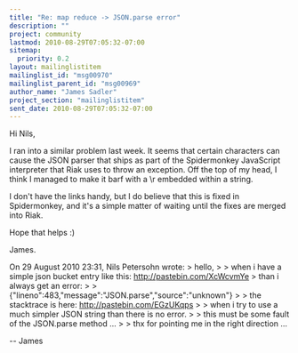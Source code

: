```yaml
---
title: "Re: map reduce -> JSON.parse error"
description: ""
project: community
lastmod: 2010-08-29T07:05:32-07:00
sitemap:
  priority: 0.2
layout: mailinglistitem
mailinglist_id: "msg00970"
mailinglist_parent_id: "msg00969"
author_name: "James Sadler"
project_section: "mailinglistitem"
sent_date: 2010-08-29T07:05:32-07:00
---
```



Hi Nils,

I ran into a similar problem last week. It seems that certain
characters can cause the JSON parser that ships as part of the
Spidermonkey JavaScript interpreter that Riak uses to throw an
exception. Off the top of my head, I think I managed to make it barf
with a \\r embedded within a string.

I don't have the links handy, but I do believe that this is fixed in
Spidermonkey, and it's a simple matter of waiting until the fixes are
merged into Riak.

Hope that helps :)

James.

On 29 August 2010 23:31, Nils Petersohn  wrote:
&gt; hello,
&gt;
&gt; when i have a simple json bucket entry like this: http://pastebin.com/XcWcvmYe
&gt; than i always get an error:
&gt;
&gt; {"lineno":483,"message":"JSON.parse","source":"unknown"}
&gt;
&gt; the stacktrace is here: http://pastebin.com/EGzUKqps
&gt;
&gt; when i try to use a much simpler JSON string than there is no error.
&gt;
&gt; this must be some fault of the JSON.parse method ...
&gt;
&gt; thx for pointing me in the right direction ...


-- 
James

